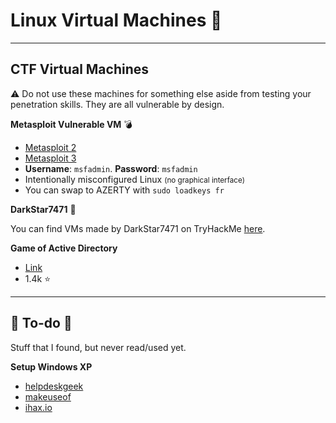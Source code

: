 # Linux Virtual Machines 👑

<hr class="sep-both">

## CTF Virtual Machines

⚠️ Do not use these machines for something else aside from testing your penetration skills. They are all vulnerable by design.

<div class="row row-cols-md-2 mt-4"><div>

**Metasploit Vulnerable VM** 💣

* [Metasploit 2](https://docs.rapid7.com/metasploit/metasploitable-2/)
* [Metasploit 3](https://github.com/rapid7/metasploitable3)
* **Username**: `msfadmin`. **Password**: `msfadmin`
* Intentionally misconfigured Linux <small>(no graphical interface)</small>
* You can swap to AZERTY with `sudo loadkeys fr`
</div><div>

**DarkStar7471** 🌠

You can find VMs made by DarkStar7471 on TryHackMe [here](https://darkstar7471.com/resources.html).

**Game of Active Directory**

* [Link](https://github.com/Orange-Cyberdefense/GOAD)
* 1.4k ⭐
</div></div>

<hr class="sep-both">

## 👻 To-do 👻

Stuff that I found, but never read/used yet.

<div class="row row-cols-md-2"><div>

**Setup Windows XP**

* [helpdeskgeek](https://helpdeskgeek.com/virtualization/how-to-set-up-a-windows-xp-virtual-machine-for-free/)
* [makeuseof](https://www.makeuseof.com/tag/download-windows-xp-for-free-and-legally-straight-from-microsoft-si/)
* [ihax.io](https://ihax.io/windows-xp-virtual-machine/)

</div><div>

</div></div>